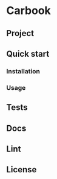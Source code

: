 # Carbook

## Project

## Quick start

### Installation

### Usage

## Tests

## Docs

## Lint

## License
